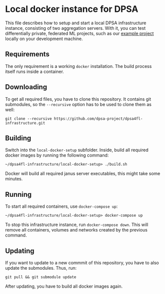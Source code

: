 # Local docker instance for DPSA

This file describes how to setup and start a local DPSA infrastructure instance, consisting of two aggregation servers. With it, you can test differentially private, federated ML projects, such as our [example project](https://github.com/dpsa-project/dpsa4fl-example-project/) locally on your development machine.

## Requirements
The only requirement is a working `docker` installation. The build process itself runs inside a container.

## Downloading
To get all required files, you have to clone this repository. It contains git submodules, so the `--recursive` option has to be used to clone them as well:
```
git clone --recursive https://github.com/dpsa-project/dpsa4fl-infrastructure.git
```

## Building
Switch into the `local-docker-setup` subfolder. Inside, build all required docker images by running the following command:
```fish
~/dpsa4fl-infrastructure/local-docker-setup> ./build.sh
```
Docker will build all required janus server executables, this might take some minutes.

## Running
To start all required containers, use `docker-compose up`:
```fish
~/dpsa4fl-infrastructure/local-docker-setup> docker-compose up
```
To stop this infrastructure instance, run `docker-compose down`. This will remove all containers, volumes and networks created by the previous command.

## Updating
If you want to update to a new commmit of this repository, you have to also update the submodules. Thus, run:
```
git pull && git submodule update
```
After updating, you have to build all docker images again.


